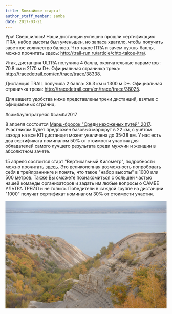```yaml
---
title: Ближайшие старты!
author_staff_member: samba
date: 2017-03-21
---
```


Ура! Свершилось! Наши дистанции успешно прошли сертификацию ITRA, набор высоты был уменьшен, но запаса хватило, чтобы получить заветное количество баллов. Что такое ITRA и зачем нужны баллы, можно прочитать здесь: http://trail-run.ru/article/chto-takoe-itra/.

Итак, дистанция ULTRA получила 4 балла, окончательные параметры: 70.8 км  и 2170 м D+. Официальная страничка трека: http://tracedetrail.com/en/trace/trace/38338.

Дистанция TRAIL получила 2 балла: 36.3 км и 1300 м D+. Официальная страничка трека: http://tracedetrail.com/en/trace/trace/38025.

Для вашего удобства ниже представлены треки дистанций, взятые с официальных страниц.

#самбаультратрейл #самба2017 




8 апреля состоится [Марш-бросок "Среди нехоженых путей" 2017](https://vk.com/snp2017). 
Участникам будет предложен базовый маршрут в 22 км, с учётом захода на все КП дистанция может увеличена до 35-38 км. 
У нас есть два сертификата номиналом 50% от стоимости участия для обладателей самого лучшего результата среди мужчин и женщин в абсолютном зачете.

15 апреля состоится старт "Вертикальный Километр", подробности можно прочитать [здесь](https://vk.com/trail_64?w=wall-106153448_357). 
Это великолепная возможность попробовать себя в трейлраннинге и понять, что такое "набор высоты" в 1000 или 500 метров. 
Также Вы сможете познакомиться с большей частью нашей команды организаторов и задать им любые вопросы о САМБЕ УЛЬТРА ТРЕЙЛ и не только. 
Победители в каждой группе на дистанции "1000" получат сертификат номиналом 30% от стоимости участия.

![Регистрация](/img/posts/our-competitions/image.png)
